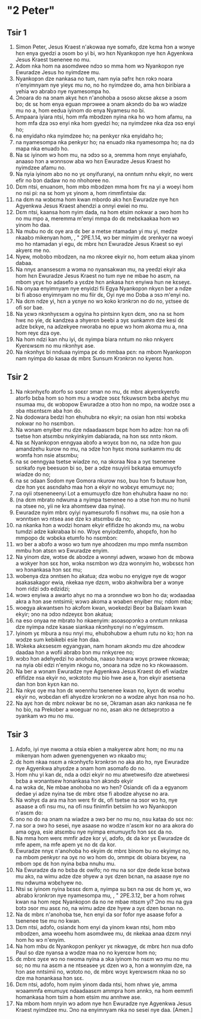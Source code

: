 # "2 Peter"

## Tsir 1

1. Simon Peter, Jesus Kraest n'akowaa nye somafo, dze kɛma hɔn a wɔnye hɛn enya gyedzi a ɔsom bo yi bi, wɔ hɛn Nyankopɔn nye hɛn Agyenkwa Jesus Kraest tsenenee no mu.
2. Adom nka hom na asomdwee ndɔɔ so mma hom wɔ Nyankopɔn nye Ewuradze Jesus ho nyimdzee mu.
3. Nyankopɔn dze nankasa no tum, nam nyia ɔafrɛ hɛn rokɔ noara n'enyimnyam nye yieyɛ mu no, no ho nyimdzee do, ama hɛn biribiara a yehia wɔ abrabɔ nye nyamesompa ho.
4. Ɔnoara do na ɔnam akyɛ hɛn n'anohoba a ɔsoso akɛse akɛse a ɔsom bo; dɛ sɛ hom enya eguan mprɔwee a ɔnam akɔndɔ do ba wɔ wiadze mu no a, hom eedua iyinom do enya Nyamesu no bi.
5. Ampaara iyiara ntsi, hom mfa mbɔdzen nyina nka ho wɔ hom afamu, na hom mfa dza ɔsɔ enyi nka hom gyedzi ho; na nyimdzee nka dza ɔsɔ enyi ho;
6. na enyidahɔ nka nyimdzee ho; na penkyɛr nka enyidahɔ ho;
7. na nyamesompa nka penkyɛr ho; na enuadɔ nka nyamesompa ho; na dɔ mapa nka enuadɔ ho.
8. Na sɛ iyinom wɔ hom mu, na ɔdɔɔ so a, ɔremma hom nnyɛ enyiahafo, anaaso hɔn a wɔnnsow aba wɔ hɛn Ewuradze Jesus Kraest ho nyimdzee afamu no.
9. Na nyia iyinom abɔ no no yɛ onyifuranyi, na onntum nnhu ekyir, no werɛ efir no bɔn dadaw no no nhohoree no.
10. Dɛm ntsi, enuanom, hom mbɔ mbɔdzen mma hom frɛ na yi a woeyi hom no nsi pi: na sɛ hom yɛ yinom a, hom rimmfintsiw da:
11. na dɛm na wɔbɛma hom kwan mbordo akɔ hɛn Ewuradze nye hɛn Agyenkwa Jesus Kraest ahendzi a onnyi ewiei no mu.
12. Dɛm ntsi, kaansa hom nyim dada, na hom etsim nokwar a ɔwɔ hom hɔ no mu mpo a, meremma m'enyi mmpa do dɛ mebɛkaakaa hom wɔ yinom ho daa.
13. Na mubu no dɛ oye ara dɛ ber a metse ntamadan yi mu yi, medze nkaabɔ mikenyan hom, , "
2PE.1.14, wɔ ber minyim dɛ ɔrenkyɛr na woeyi mo ho ntamadan yi egu, dɛ mbrɛ hɛn Ewuradze Jesus Kraest so eyi akyerɛ me no.
15. Nyew, mobɔbɔ mbɔdzen, na mo nkɔree ekyir no, hom eetum akaa yinom dabaa.
16. Na nnyɛ anansesɛm a wɔma no nyansakwan mu, na yeedzi ekyir aka hom hɛn Ewuradze Jesus Kraest no tum nye ne mbae ho asɛm, na mbom yɛyɛ ho adasefo a yɛdze hɛn ankasa hɛn enyiwa hun ne kɛseyɛ.
17. Na onyaa enyimnyam nye enyidzi fii Egya Nyankopɔn nkyɛn ber a ndze bi fi abɔso enyimnyam no mu fiir dɛ, Oyi nye mo Dɔba a ɔsɔ m'enyi no.
18. Na dɛm ndze yi, hɛn a yɛnye no wɔ koko krɔnkrɔn no do no, yɛtsee dɛ ofi sor bae.
19. Na yɛwɔ nkɔnhyɛsɛm a ogyina hɔ pintsinn kyɛn dɛm, ɔno na sɛ hom hwɛ no yie, dɛ kandzea a ɔhyerɛn beebi a ɔyɛ sunkamm dze kesi dɛ adze bɛkye, na adzekyee nworaba no epue wɔ hom akoma mu a, nna hom reyɛ dza oye.
20. Na hom ndzi kan nhu iyi, dɛ nyimpa biara nntum no nko nnkyerɛ Kyerɛwsɛm no mu nkɔnhyɛ ase.
21. Na nkɔnhyɛ bi nnduaa nyimpa pɛ do mmbaa pɛn: na mbom Nyankopɔn nam nyimpa do kasaa dɛ mbrɛ Sunsum Krɔnkrɔn no kyerɛɛ hɔn.

## Tsir 2

1. Na nkɔnhyɛfo atorfo so soɛɛr ɔman no mu, dɛ mbrɛ akyerɛkyerɛfo atorfo bɛba hom so hom mu a wɔdze ɔsɛɛ fɛkuwsɛm bɛba abɛhyɛ mu nsumaa mu, dɛ wɔbɔpow Ewuradze a ɔtɔɔ hɔn no mpo, na wɔdze ɔsɛɛ a ɔba ntsɛntsɛm aba hɔn do.
2. Na dodowara bedzi hɔn ehuhubra no ekyir; na osian hɔn ntsi wɔbɛka nokwar no ho nsɛmbɔn.
3. Na wɔnam enyiber mu dze ndaadaasɛm bɛpɛ hom hɔ adze: hɔn na ofi tsetse hɔn atsɛmbu nnkyinkyim dabiarada, na hɔn sɛɛ nntɔ nkom.
4. Na sɛ Nyankopɔn enngyaa abɔfo a wɔyɛɛ bɔn no, na ɔdze hɔn guu amandzehu kurow no mu, na ɔdze hɔn hyɛɛ mona sunkamm mu dɛ wɔmfa hɔn nsie atsɛmbu;
5. na sɛ oenngyaa tsetse wiadze no, na ɔkoraa Noa a ɔyɛ tsenenee sɛnkafo nye beesuon bi so, ber a ɔdze nsuyirii bɛkataa emumuyɛfo wiadze do no;
6. na sɛ ɔdaan Sodom nye Gomora nkurow nso, buu hɔn fɔ butuuw hɔn, dze hɔn yɛɛ asɛndahɔ maa hɔn a ekyir no wɔbɛyɛ emumuyɛ no;
7. na oyii ɔtseneneenyi Lot a emumuyɛfo dze hɔn ehuhubra haaw no no:
8. (na dɛm mbrato ndwuma a nyimpa tsenenee no a ɔtse hɔn mu no hunii na ɔtsee no, yii ne kra ahomtsew daa nyina).
9. Ewuradze nyim mbrɛ oyiyi nyamesurofo fi nsɔhwɛ mu, na osie hɔn a wɔnntsen wɔ ntsea ase dze kɔ atsɛmbu da no;
10. na nkanka hɔn a wodzi honam ekyir efifidze ho akɔndɔ mu, na wobu tumdzi adze kakrabaa bi no. Wɔyɛ enyiɔdzemfo, ahopɛfo, hɔn ho mmpopo dɛ wɔbɛka etumfo ho nsɛmbɔn:
11. wɔ ber a abɔfo a wɔso wɔ tum nye ahoɔdzen mu mpo mmfa nsɛmbɔn mmbu hɔn atsɛn wɔ Ewuradze enyim.
12. Na yinom dze, wɔtse dɛ abɔdze a wonnyi adwen, wɔawo hɔn dɛ mbowa a wɔkyer hɔn sɛɛ hɔn, wɔka nsɛmbɔn wɔ dza wonnyim ho, wɔbɛsɛɛ hɔn wɔ hɔnankasa hɔn sɛɛ mu;
13. wobenya dza ɔnntsen ho akatua; dza wobu no enyigye nye dɛ wɔgor asakasakagor ewia, nkekaa nye dzɛm, wɔbɔ akɔhwibra ber a wɔnye hom ridzi ɔdɔ edzidzi;
14. wɔwɔ enyiwa a awarto ahyɛ no ma a ɔronndwe wɔ bɔn ho da; wɔdaadaa akra a hɔn ase nntsimii; wɔwɔ akoma a wɔaben enyiber mu; ndom mba;
15. woegya akwantsen hɔ akɔfom kwan, woekedzi Beor ba Balaam kwan ekyir; ɔno na ɔdɔɔ ndzeyɛɛ bɔn akatua;
16. na eso onyaa ne mbrato ho nkaenyim: asoasopɔnkɔ a onntum nnkasa dze nyimpa ndze kasae siankaa nkɔnhyɛnyi no n'egyimsɛm.
17. Iyinom yɛ mbura a nsu nnyi mu, ehubɔhubɔw a ehum rutu no kɔ; hɔn na wɔdze sum kebikebi esie hɔn daa.
18. Wɔkeka akɛsesɛm egyangyan, nam honam akɔndɔ mu dze ahoɔdɛw daadaa hɔn a wofii abrabɔ bɔn mu nnkyɛree no;
19. wɔbɔ hɔn adehyedzi ho anohoba, naaso hɔnara wɔyɛ prɔwee nkowaa; na nyia obi edzi n'enyim nkogu no, ɔnoara na ɔdze no kɔ nkowaasom.
20. Na ber a wɔnam Ewuradze nye Agyenkwa Jesus Kraest do efi wiadze efifidze nsa ekyir no, wɔkɔtoto mu bio hwe ase a, hɔn ekyir asetsena dan hɔn bɔn kyɛn kan no.
21. Na nkyɛ oye ma hɔn dɛ woennhu tsenenee kwan no, kyɛn dɛ woehu ekyir no, wɔbɛdan efi ahyɛdze krɔnkrɔn no a wɔdze ahyɛ hɔn nsa no ho.
22. Na ayɛ hɔn dɛ mbrɛ nokwar bɛ no se, Ɔkraman asan akɔ nankasa ne fe ho bio, na Prekober a woeguar no no, asan akɔ ne dɛtseprɔtɔɔ a ɔyankam wɔ mu no mu.

## Tsir 3

1. Adɔfo, iyi nye nwoma a otsia ebien a makyerɛw abrɛ hom; no mu na mikenyan hom adwen gyenengyenen wɔ nkaabɔ mu;
2. dɛ hom nkaa nsɛm a nkɔnhyɛfo krɔnkrɔn no aka ato hɔ, nye Ewuradze nye Agyenkwa ahyɛdze a ɔnam hom asomafo do no.
3. Hom nhu yi kan dɛ, nda a odzi ekyir no mu atwetwesifo dze atwetwesi bɛba a wɔnantsew hɔnankasa hɔn akɔndɔ ekyir
4. na wɔka dɛ, Ne mbae anohoba no wɔ hen? Osiandɛ ofi da a egyanom dedae yi adze nyina tse dɛ mbrɛ ɔtse fi abɔdze ahyɛse no ara.
5. Na wɔhyɛ da ara ma hɔn werɛ fir dɛ, ofi tsetse na ɔsor wɔ hɔ, nye asaase a ofi nsu mu, na ofi nsu finimfin betsiim hɔ wɔ Nyankopɔn n'asɛm do:
6. ɔno no do na ɔnam na wiadze a ɔwɔ ber no mu no, nsu kataa do sɛɛ no:
7. na sor a ɔwɔ hɔ sesei, nye asaase no wɔdze n'asɛm kor no ara akora do ama ogya, esie atsɛmbu nye nyimpa emumuyɛfo hɔn sɛɛ da no.
8. Na mma hom werɛ mmfir adze kor yi, adɔfo, dɛ da kor yɛ Ewuradze dɛ mfe apem, na mfe apem yɛ no dɛ da kor.
9. Ewuradze nnyɛ n'anohoba ho ekyim dɛ mbrɛ binom bu no ekyimyɛ no, na mbom penkyɛr na ɔyɛ no wɔ hom do, ɔmmpɛ dɛ obiara bɛyew, na mbom ɔpɛ dɛ hɔn nyina bɛba nnuhu mu.
10. Na Ewuradze da no bɛba dɛ owifo; no mu na sor dze dede kɛse botwa mu akɔ, na wimu adze dze ɔhyew a ɔyɛ dzen bɛnan, na asaase nye no mu ndwuma wɔbɛhyew no.
11. Ntsi sɛ iyinom nyina bɛsɛɛ dɛm a, nyimpa su bɛn na ɔsɛ dɛ hom yɛ, wɔ abrabɔ krɔnkrɔn nye nyamesompa mu, , "
2PE.3.12, ber a hom rohwɛ kwan na hom repɛ Nyankopɔn da no ne mbae ntsɛm yi? Ɔno mu na gya bɔtɔ ɔsor mu asɛɛ no, na wimu adze dze hyew a ɔyɛ dzen bɛnan no.
13. Na dɛ mbrɛ n'anohoba tse, hɛn enyi da sor fofor nye asaase fofor a tsenenee tse mu no kwan.
14. Dɛm ntsi, adɔfo, osiandɛ hom enyi da yinom kwan ntsi, hom mbɔ mbɔdzen, ama woeehu hom asomdwee mu, dɛ nkekaa anaa dzɛm nnyi hom ho wɔ n'enyim.
15. Na hom mbu dɛ Nyankopɔn penkyɛr yɛ nkwagye, dɛ mbrɛ hɛn nua dɔfo Paul so dze nyansa a wɔdze maa no no kyerɛɛw hom no;
16. dɛ mbrɛ ɔyɛe wɔ no nwoma nyina a ɔka iyinom ho nsɛm wɔ mu no mu so; no mu na asɛm a ne ntseasee yɛ dzen wɔ a, hɔn a wonnyim dze, na hɔn ase nntsimii no, wɔtoto no, dɛ mbrɛ wɔyɛ kyerɛwsɛm nkaa no so dze ma hɔnankasa hɔn sɛɛ.
17. Dɛm ntsi, adɔfo, hom nyim yinom dada ntsi, hom nhwɛ yie, amma wɔaammfa emumuyɛ ndaadaasɛm ammpra hom annkɔ, na hom eemmfi homankasa hom tsim a hom etsim mu annhwe ase.
18. Na mbom hom nnyin wɔ adom nye hɛn Ewuradze nye Agyenkwa Jesus Kraest nyimdzee mu. Ɔno na enyimnyam nka no sesei nye daa. [Amen.]

